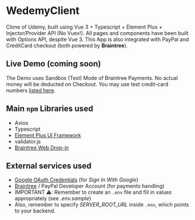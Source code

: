 # WedemyClient

Clone of Udemy, built using Vue 3 + Typescript + Element Plus + Injector/Provider API (No Vuex!). All pages and components have been built with Options API, despite Vue 3. This App is also integrated with PayPal and CreditCard checkout (both powered by **Braintree**).

## Live Demo (coming soon)
The Demo uses Sandbox (Test) Mode of Braintree Payments. No actual money will be deducted on Checkout. You may use test credit-card numbers [listed here](https://developer.paypal.com/braintree/docs/guides/credit-cards/testing-go-live/java).

## Main `npm` Libraries used

- Axios
- Typescript
- [Element Plus UI Framework](https://element-plus.org/en-US/)
- validator.js
- [Braintree Web Drop-in ](https://www.npmjs.com/package/braintree-web-drop-in)

## External services used
- [Google OAuth Credentials](https://console.developers.google.com/apis/credentials) (for _Sign In With Google_)
- [Braintree](https://developer.paypal.com/braintree/docs) / PayPal Developer Account (for payments handling)
- IMPORTANT ⚠: Remember to create an `.env` file and fill in values appropriately (see _.env.sample_)
- Also, remember to specify *SERVER_ROOT_URL* inside `.env`, which points to your backend.
